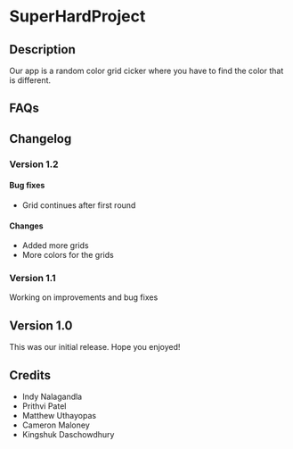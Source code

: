 # SuperHardProject

## Description
 Our app is a random color grid cicker where you have to find the color that is different. 

## FAQs
<!--
### Insert question here?
Insert answer here.

### Insert question here?
Insert answer here.
-->
## Changelog

### Version 1.2

#### Bug fixes
 * Grid continues after first round

#### Changes
 * Added more grids
 * More colors for the grids

### Version 1.1
Working on improvements and bug fixes

## Version 1.0
This was our initial release. Hope you enjoyed!

## Credits
* Indy Nalagandla
* Prithvi Patel
* Matthew Uthayopas
* Cameron Maloney
* Kingshuk Daschowdhury
